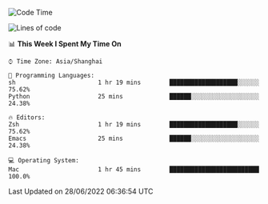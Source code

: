 <!--START_SECTION:waka-->
![Code Time](http://img.shields.io/badge/Code%20Time-741%20hrs%2027%20mins-blue)

![Lines of code](https://img.shields.io/badge/From%20Hello%20World%20I%27ve%20Written-22%20Thousand%20lines%20of%20code-blue)

📊 **This Week I Spent My Time On** 

```text
⌚︎ Time Zone: Asia/Shanghai

💬 Programming Languages: 
sh                       1 hr 19 mins        ███████████████████░░░░░░   75.62% 
Python                   25 mins             ██████░░░░░░░░░░░░░░░░░░░   24.38%

🔥 Editors: 
Zsh                      1 hr 19 mins        ███████████████████░░░░░░   75.62% 
Emacs                    25 mins             ██████░░░░░░░░░░░░░░░░░░░   24.38%

💻 Operating System: 
Mac                      1 hr 45 mins        █████████████████████████   100.0%

```


 Last Updated on 28/06/2022 06:36:54 UTC
<!--END_SECTION:waka-->

